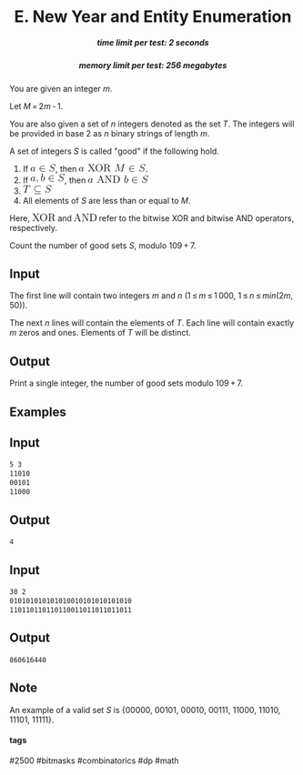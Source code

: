 <h1 style='text-align: center;'> E. New Year and Entity Enumeration</h1>

<h5 style='text-align: center;'>time limit per test: 2 seconds</h5>
<h5 style='text-align: center;'>memory limit per test: 256 megabytes</h5>

You are given an integer *m*.

Let *M* = 2*m* - 1.

You are also given a set of *n* integers denoted as the set *T*. The integers will be provided in base 2 as *n* binary strings of length *m*.

A set of integers *S* is called "good" if the following hold. 

1. If ![](images/bdd92a4ea989f8b02242b10d20f3e6651768d36d.png), then ![](images/2b05e10a1bcd048ade555b1e19b7601ab4b57e8f.png).
2. If ![](images/2fedfcf521d51216800061f2361f0f6777c812d6.png), then ![](images/7a9c4a51c69b64343f8136f1f16fb82617af2211.png)
3. ![](images/c9ceda490b02c44459a71f3fcf17855765b850f0.png)
4. All elements of *S* are less than or equal to *M*.

Here, ![](images/710f28a2927ce8a5a35e7f62fe8d16bc2c056701.png) and ![](images/cbf1449cb059fc2e0b4064ebe09922035532005c.png) refer to the bitwise XOR and bitwise AND operators, respectively.

Count the number of good sets *S*, modulo 109 + 7.

## Input

The first line will contain two integers *m* and *n* (1 ≤ *m* ≤ 1 000, 1 ≤ *n* ≤ *min*(2*m*, 50)).

The next *n* lines will contain the elements of *T*. Each line will contain exactly *m* zeros and ones. Elements of *T* will be distinct.

## Output

Print a single integer, the number of good sets modulo 109 + 7. 

## Examples

## Input


```
5 3  
11010  
00101  
11000  

```
## Output


```
4  

```
## Input


```
30 2  
010101010101010010101010101010  
110110110110110011011011011011  

```
## Output


```
860616440  

```
## Note

An example of a valid set *S* is {00000, 00101, 00010, 00111, 11000, 11010, 11101, 11111}.



#### tags 

#2500 #bitmasks #combinatorics #dp #math 